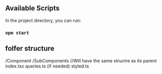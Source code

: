 ## Available Scripts

In the project directory, you can run:

### `npm start`

## folfer structure

/Component
    /SubComponents
        //Will have the same structre as its parent
    index.tsx
    queries.ts (if needed)
    styled.ts
